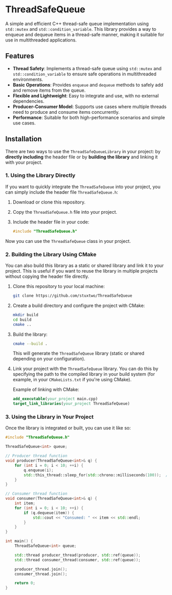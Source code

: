 # ThreadSafeQueue
A simple and efficient C++ thread-safe queue implementation using `std::mutex` and `std::condition_variable`. This library provides a way to enqueue and dequeue items in a thread-safe manner, making it suitable for use in multithreaded applications.

## Features

- **Thread Safety**: Implements a thread-safe queue using `std::mutex` and `std::condition_variable` to ensure safe operations in multithreaded environments.
- **Basic Operations**: Provides `enqueue` and `dequeue` methods to safely add and remove items from the queue.
- **Flexible and Lightweight**: Easy to integrate and use, with no external dependencies.
- **Producer-Consumer Model**: Supports use cases where multiple threads need to produce and consume items concurrently.
- **Performance**: Suitable for both high-performance scenarios and simple use cases.

## Installation

There are two ways to use the `ThreadSafeQueueLibrary` in your project: by **directly including** the header file or by **building the library** and linking it with your project.

### 1. **Using the Library Directly**

If you want to quickly integrate the `ThreadSafeQueue` into your project, you can simply include the header file `ThreadSafeQueue.h`:

1. Download or clone this repository.
2. Copy the `ThreadSafeQueue.h` file into your project.
3. Include the header file in your code:

    ```cpp
    #include "ThreadSafeQueue.h"
    ```

Now you can use the `ThreadSafeQueue` class in your project.

### 2. **Building the Library Using CMake**

You can also build this library as a static or shared library and link it to your project. This is useful if you want to reuse the library in multiple projects without copying the header file directly.

1. Clone this repository to your local machine:

    ```bash
    git clone https://github.com/stuxtwo/ThreadSafeQueue
    ```

2. Create a build directory and configure the project with CMake:

    ```bash
    mkdir build
    cd build
    cmake ..
    ```

3. Build the library:

    ```bash
    cmake --build .
    ```

    This will generate the `ThreadSafeQueue` library (static or shared depending on your configuration).

4. Link your project with the `ThreadSafeQueue` library. You can do this by specifying the path to the compiled library in your build system (for example, in your `CMakeLists.txt` if you're using CMake).

    Example of linking with CMake:

    ```cmake
    add_executable(your_project main.cpp)
    target_link_libraries(your_project ThreadSafeQueue)
    ```

### 3. **Using the Library in Your Project**

Once the library is integrated or built, you can use it like so:

```cpp
#include "ThreadSafeQueue.h"

ThreadSafeQueue<int> queue;

// Producer thread function
void producer(ThreadSafeQueue<int>& q) {
    for (int i = 0; i < 10; ++i) {
        q.enqueue(i);
        std::this_thread::sleep_for(std::chrono::milliseconds(100));  // Simulate work
    }
}

// Consumer thread function
void consumer(ThreadSafeQueue<int>& q) {
    int item;
    for (int i = 0; i < 10; ++i) {
        if (q.dequeue(item)) {
            std::cout << "Consumed: " << item << std::endl;
        }
    }
}

int main() {
    ThreadSafeQueue<int> queue;

    std::thread producer_thread(producer, std::ref(queue));
    std::thread consumer_thread(consumer, std::ref(queue));

    producer_thread.join();
    consumer_thread.join();

    return 0;
}
